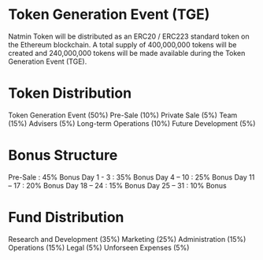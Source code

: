 # Token Generation Event (TGE)
Natmin Token will be distributed as an ERC20 / ERC223 standard token on the Ethereum blockchain. A total supply of 400,000,000 tokens will be created and 240,000,000 tokens will be made available during the Token Generation Event (TGE).

# Token Distribution
Token Generation Event (50%) 
Pre-Sale (10%)
Private Sale (5%) 
Team (15%)
Advisers (5%) 
Long-term Operations (10%)
Future Development (5%)

# Bonus Structure
Pre-Sale : 45% Bonus
Day 1 - 3 : 35% Bonus
Day 4 – 10 : 25% Bonus
Day 11 – 17 : 20% Bonus
Day 18 – 24 : 15% Bonus
Day 25 – 31 : 10% Bonus

# Fund Distribution
Research and Development (35%)
Marketing (25%)
Administration (15%)
Operations (15%)
Legal (5%)
Unforseen Expenses (5%)
